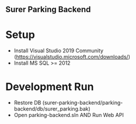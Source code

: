 ## Surer Parking Backend

# Setup

- Install Visual Studio 2019 Community (https://visualstudio.microsoft.com/downloads/)
- Install MS SQL >= 2012

# Development Run

- Restore DB (surer-parking-backend/parking-backend/db/surer_parking.bak) 
- Open parking-backend.sln AND Run Web API
